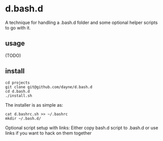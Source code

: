 # d.bash.d


A technique for handling a .bash.d folder and some optional helper scripts to go
with it.

## usage

(TODO)

## install

```
cd projects
git clone git@github.com/dayne/d.bash.d
cd d.bash.d
./install.sh
```

The installer is as simple as:

```
cat d.bashrc.sh >> ~/.bashrc
mkdir ~/.bash.d/
```

Optional script setup with links:
Either copy bash.d script to .bash.d or use links if you want to hack on them
together

